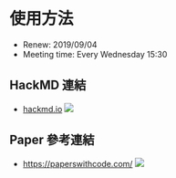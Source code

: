 # 使用方法
* Renew: 2019/09/04
* Meeting time:
Every Wednesday 15:30
## HackMD 連結
* [hackmd.io](https:/hackmd.io/)
![](https://i.imgur.com/Dw79Q1l.jpg)

## Paper 參考連結
* https://paperswithcode.com/
![](https://i.imgur.com/I8GljIg.jpg)
